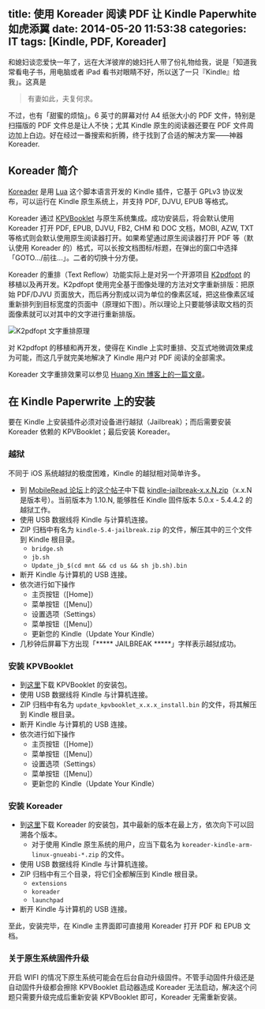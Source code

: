 title: 使用 Koreader 阅读 PDF 让 Kindle Paperwhite 如虎添翼
date: 2014-05-20 11:53:38
categories: IT
tags: [Kindle, PDF, Koreader]
---

和媳妇谈恋爱快一年了，远在大洋彼岸的媳妇托人带了份礼物给我，说是「知道我常看电子书，用电脑或者 iPad 看书对眼睛不好，所以送了一只『Kindle』给我」。这真是

> 有妻如此，夫复何求。

不过，也有「甜蜜的烦恼」。6 英寸的屏幕对付 A4 纸张大小的 PDF 文件，特别是扫描版的 PDF 文件总是让人不快；尤其 Kindle 原生的阅读器还要在 PDF 文件周边加上白边。好在经过一番搜索和折腾，终于找到了合适的解决方案——神器 Koreader.

<!--more-->

## Koreader 简介

[Koreader][koreader-github] 是用 [Lua][Lua] 这个脚本语言开发的 Kindle 插件，它基于 GPLv3 协议发布，可以运行在 Kindle 原生系统上，并支持 PDF, DJVU, EPUB 等格式。

Koreader 通过 [KPVBooklet][kvp-github] 与原生系统集成。成功安装后，将会默认使用 Koreader 打开 PDF, EPUB, DJVU, FB2, CHM 和 DOC 文档，MOBI, AZW, TXT 等格式则会默认使用原生阅读器打开。如果希望通过原生阅读器打开 PDF 等（默认使用 Koreader 的）格式，可以长按文档图标/标题，在弹出的窗口中选择「GOTO.../前往...」。二者的切换十分方便。

Koreader 的重排（Text Reflow）功能实际上是对另一个开源项目 [K2pdfopt][K2pdfopt] 的移植以及再开发。K2pdfopt 使用完全基于图像处理的方法对文字重新排版：把原始 PDF/DJVU 页面放大，而后再分割成以词为单位的像素区域，把这些像素区域重新排列到目标宽度的页面中（原理如下图）。所以理论上只要能够读取文档的页面像素就可以对其中的文字进行重新排版。

<img src="http://vislab.bjmu.edu.cn/blog/hwangxin/wp-content/uploads/2012/10/k2pdfopt.png" alt="K2pdfopt 文字重排原理">

对 K2pdfopt 的移植和再开发，使得在 Kindle 上实时重排、交互式地微调效果成为可能，而这几乎就完美地解决了 Kindle 用户对 PDF 阅读的全部需求。

Koreader 文字重排效果可以参见 [Huang Xin 博客上的一篇文章][hx-blog]。

## 在 Kindle Paperwrite 上的安装

要在 Kindle 上安装插件必须对设备进行越狱（Jailbreak）；而后需要安装 Koreader 依赖的 KPVBooklet；最后安装 Koreader。

### 越狱

不同于 iOS 系统越狱的极度困难，Kindle 的越狱相对简单许多。

* 到 [MobileRead 论坛][mblread]上的[这个帖子][jailbreak]中下载 [kindle-jailbreak-x.x.N.zip](http://www.mobileread.com/forums/attachment.php?attachmentid=121550&d=1397223190)（x.x.N 是版本号）。当前版本为 1.10.N, 能够胜任 Kindle 固件版本 5.0.x - 5.4.4.2 的越狱工作。
* 使用 USB 数据线将 Kindle 与计算机连接。
* ZIP 归档中有名为 `kindle-5.4-jailbreak.zip` 的文件，解压其中的三个文件到 Kindle 根目录。
  * `bridge.sh`
  * `jb.sh`
  * `Update_jb_$(cd mnt && cd us && sh jb.sh).bin`
* 断开 Kindle 与计算机的 USB 连接。
* 依次进行如下操作
  * 主页按钮（[Home]）
  * 菜单按钮（[Menu]）
  * 设置选项（Settings）
  * 菜单按钮（[Menu]）
  * 更新您的 Kindle（Update Your Kindle）
* 几秒钟后屏幕下方出现「***** JAILBREAK *****」字样表示越狱成功。

### 安装 KPVBooklet

* 到[这里][kvp-dl]下载 KPVBooklet 的安装包。
* 使用 USB 数据线将 Kindle 与计算机连接。
* ZIP 归档中有名为 `update_kpvbooklet_x.x.x_install.bin` 的文件，将其解压到 Kindle 根目录。
* 断开 Kindle 与计算机的 USB 连接。
* 依次进行如下操作
  * 主页按钮（[Home]）
  * 菜单按钮（[Menu]）
  * 设置选项（Settings）
  * 菜单按钮（[Menu]）
  * 更新您的 Kindle（Update Your Kindle）

### 安装 Koreader

* 到[这里][koreader-dl]下载 Koreader 的安装包，其中最新的版本在最上方，依次向下可以回溯各个版本。
  * 对于使用 Kindle 原生系统的用户，应当下载名为 `koreader-kindle-arm-linux-gnueabi-*.zip` 的文件。
* 使用 USB 数据线将 Kindle 与计算机连接。
* ZIP 归档中有三个目录，将它们全都解压到 Kindle 根目录。
  * `extensions`
  * `koreader`
  * `launchpad`
* 断开 Kindle 与计算机的 USB 连接。

至此，安装完毕，在 Kindle 主界面即可直接用 Koreader 打开 PDF 和 EPUB 文档。

### 关于原生系统固件升级

开启 WIFI 的情况下原生系统可能会在后台自动升级固件。不管手动固件升级还是自动固件升级都会擦除 KPVBooklet 启动器造成 Koreader 无法启动，解决这个问题只需要升级完成后重新安装 KPVBooklet 即可，Koreader 无需重新安装。













[Lua]: http://www.lua.org/about.html
[koreader-github]: https://github.com/koreader/koreader
[kvp-github]: https://github.com/koreader/kpvbooklet/
[K2pdfopt]: http://www.willus.com/k2pdfopt/
[hx-blog]: http://vislab.bjmu.edu.cn/blog/hwangxin/2012/10/read-scanned-pdfs-with-kindlepdfviewer/#i-2
[mblread]: http://www.mobileread.com/
[jailbreak]: http://www.mobileread.com/forums/showthread.php?t=186645
[kvp-dl]: https://github.com/koreader/kpvbooklet/releases
[koreader-dl]: https://github.com/koreader/koreader/releases
